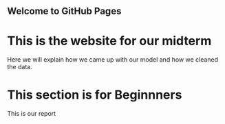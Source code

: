 ## Welcome to GitHub Pages
<body>
  <h1>This is the website for our midterm</h1>
</body>
Here we will explain how we came up with our model and how we cleaned the data.
<body>
  <h1>This section is for Beginnners</h1>
  <p>This is our report</p>
</body>

